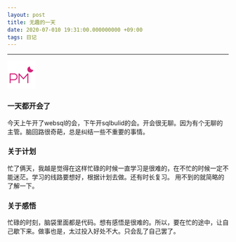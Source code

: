 ```yaml
---
layout: post
title: 无趣的一天
date: 2020-07-010 19:31:00.000000000 +09:00
tags: 日记
---
```

- - -
![下午](/assets/images/time/afternoon.png)
### 一天都开会了
  今天上午开了websql的会，下午开sqlbulid的会。开会很无聊。因为有个无聊的主管。脑回路很奇葩，总是纠结一些不重要的事情。
### 关于计划
  忙了俩天，我越是觉得在这样忙碌的时候一直学习是很难的，在不忙的时候一定不能迷茫。学习的线路要想好，根据计划去做。还有时长复习。
用不到的就简略的了解一下。 
### 关于感悟
  忙碌的时刻，脑袋里面都是代码。想有感悟是很难的。所以，要在忙的途中，让自己歇下来。做事也是，太过投入好处不大。只会乱了自己罢了。
